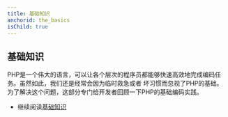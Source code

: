 ```yaml
---
title: 基础知识
anchorid: the_basics
isChild: true
---
```


<h2 id="the_basics">基础知识</h2>

PHP是一个伟大的语言，可以让各个层次的程序员都能够快速高效地完成编码任务。虽然如此，我们还是经常会因为临时救急或者
坏习惯而忽视了PHP的基础。为了解决这个问题，这部分专门给开发者回顾一下PHP的基础编码实践。

* 继续阅读[基础知识](pages/The-Basics.html)